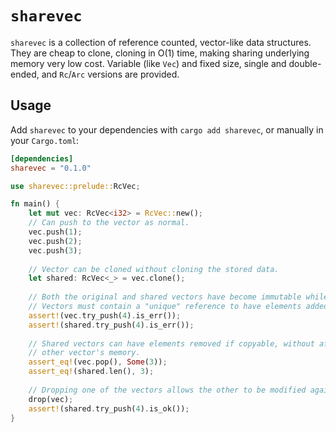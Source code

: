# `sharevec`

`sharevec` is a collection of reference counted, vector-like data structures. They are cheap to
clone, cloning in O(1) time, making sharing underlying memory very low cost. Variable (like `Vec`)
and fixed size, single and double-ended, and `Rc`/`Arc` versions are provided.

## Usage

Add `sharevec` to your dependencies with `cargo add sharevec`, or manually in your `Cargo.toml`:

```toml
[dependencies]
sharevec = "0.1.0"
```

```rust
use sharevec::prelude::RcVec;

fn main() {
    let mut vec: RcVec<i32> = RcVec::new();
    // Can push to the vector as normal.
    vec.push(1);
    vec.push(2);
    vec.push(3);
    
    // Vector can be cloned without cloning the stored data.
    let shared: RcVec<_> = vec.clone();
    
    // Both the original and shared vectors have become immutable while shared.
    // Vectors must contain a "unique" reference to have elements added.
    assert!(vec.try_push(4).is_err());
    assert!(shared.try_push(4).is_err());
    
    // Shared vectors can have elements removed if copyable, without affecting the
    // other vector's memory.
    assert_eq!(vec.pop(), Some(3));
    assert_eq!(shared.len(), 3);
    
    // Dropping one of the vectors allows the other to be modified again.
    drop(vec);
    assert!(shared.try_push(4).is_ok());
}
```
